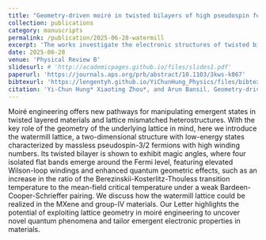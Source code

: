 ```yaml
---
title: "Geometry-driven moiré in twisted bilayers of high pseudospin fermions"
collection: publications
category: manuscripts
permalink: /publication/2025-06-28-watermill
excerpt: 'The works investigate the electronic structures of twisted bilayer systems with low-energystates with a high pseudospin structure.'
date: 2025-06-28
venue: 'Physical Review B'
slidesurl: # 'http://academicpages.github.io/files/slides1.pdf'
paperurl: 'https://journals.aps.org/prb/abstract/10.1103/3kws-k867'
bibtexurl: 'https://lengentyh.github.io/YiChunHung_Physics/files/bibtex_watermill.bib'
citation: 'Yi-Chun Hung* Xiaoting Zhou*, and Arun Bansil. Geometry-driven moiré in twisted bilayers of high pseudospin fermions <i>Phys. Rev. B 112</i>, L041403 (2025)'
---
```

Moiré engineering offers new pathways for manipulating emergent states in twisted layered materials and lattice mismatched heterostructures. With the key role of the geometry of the underlying lattice in mind, here we introduce the watermill lattice, a two-dimensional structure with low-energy states characterized by massless pseudospin-3/2 fermions with high winding numbers. Its twisted bilayer is shown to exhibit magic angles, where four isolated flat bands emerge around the Fermi level, featuring elevated Wilson-loop windings and enhanced quantum geometric effects, such as an increase in the ratio of the Berezinskii-Kosterlitz-Thouless transition temperature to the mean-field critical temperature under a weak Bardeen-Cooper-Schrieffer pairing. We discuss how the watermill lattice could be realized in the MXene and group-IV materials. Our Letter highlights the potential of exploiting lattice geometry in moiré engineering to uncover novel quantum phenomena and tailor emergent electronic properties in materials.
